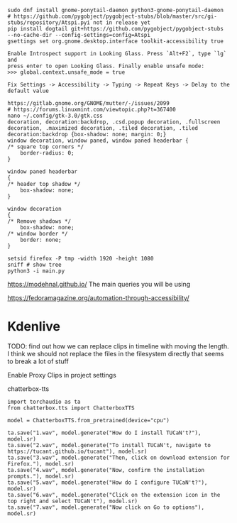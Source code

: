 ```
sudo dnf install gnome-ponytail-daemon python3-gnome-ponytail-daemon
# https://github.com/pygobject/pygobject-stubs/blob/master/src/gi-stubs/repository/Atspi.pyi not in release yet
pip install dogtail git+https://github.com/pygobject/pygobject-stubs  --no-cache-dir --config-settings=config=Atspi
gsettings set org.gnome.desktop.interface toolkit-accessibility true

Enable Introspect support in Looking Glass. Press `Alt+F2`, type `lg` and
press enter to open Looking Glass. Finally enable unsafe mode:
>>> global.context.unsafe_mode = true

Fix Settings -> Accessibility -> Typing -> Repeat Keys -> Delay to the default value

https://gitlab.gnome.org/GNOME/mutter/-/issues/2099
# https://forums.linuxmint.com/viewtopic.php?t=367400
nano ~/.config/gtk-3.0/gtk.css
decoration, decoration:backdrop, .csd.popup decoration, .fullscreen decoration, .maximized decoration, .tiled decoration, .tiled decoration:backdrop {box-shadow: none; margin: 0;}
window decoration, window paned, window paned headerbar {
/* square top corners */
    border-radius: 0;
}

window paned headerbar
{
/* header top shadow */
    box-shadow: none;
}   

window decoration
{
/* Remove shadows */
    box-shadow: none;
/* window border */
    border: none;
}

setsid firefox -P tmp -width 1920 -height 1080
sniff # show tree
python3 -i main.py
```

https://modehnal.github.io/ The main queries you will be using



https://fedoramagazine.org/automation-through-accessibility/


# Kdenlive

TODO: find out how we can replace clips in timeline with moving the length. I think we should not replace the files in the filesystem directly that seems to break a lot of stuff

Enable Proxy Clips in project settings

chatterbox-tts

```
import torchaudio as ta
from chatterbox.tts import ChatterboxTTS

model = ChatterboxTTS.from_pretrained(device="cpu")

ta.save("1.wav", model.generate("How do I install TUCaN't?"), model.sr)
ta.save("2.wav", model.generate("To install TUCaN't, navigate to https://tucant.github.io/tucant"), model.sr)
ta.save("3.wav", model.generate("Then, click on download extension for Firefox."), model.sr)
ta.save("4.wav", model.generate("Now, confirm the installation prompts."), model.sr)
ta.save("5.wav", model.generate("How do I configure TUCaN't?"), model.sr)
ta.save("6.wav", model.generate("Click on the extension icon in the top right and select TUCaN't"), model.sr)
ta.save("7.wav", model.generate("Now click on Go to options"), model.sr)

```